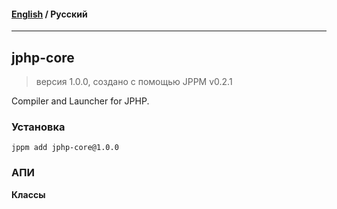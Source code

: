 #### [English](README.md) / **Русский**

---

## jphp-core
> версия 1.0.0, создано с помощью JPPM v0.2.1

Compiler and Launcher for JPHP.

### Установка
```
jppm add jphp-core@1.0.0
```

### АПИ
**Классы**